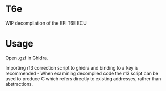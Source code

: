 # T6e
WIP decompilation of the EFI T6E ECU

# Usage
Open .gzf in Ghidra.

Importing r13 correction script to ghidra and binding to a key is recommended - When examining decompiled code the r13 script can be used to produce C which refers directly to existing addresses, rather than abstractions. 
